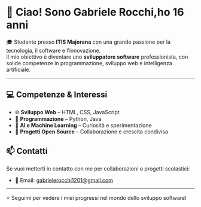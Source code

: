 # 👋 Ciao! Sono Gabriele Rocchi,ho 16 anni

🎓 Studente presso **ITIS Majorana** con una grande passione per la tecnologia, il software e l’innovazione.  
Il mio obiettivo è diventare uno **sviluppatore software** professionista, con solide competenze in programmazione, sviluppo web e intelligenza artificiale.

---

## 💻 Competenze & Interessi

- 🌐 **Sviluppo Web** – HTML, CSS, JavaScript
- 🐍 **Programmazione** – Python, Java
- 🧠 **AI e Machine Learning** – Curiosità e sperimentazione
- 📁 **Progetti Open Source** – Collaborazione e crescita condivisa


## 📫 Contatti

Se vuoi metterti in contatto con me per collaborazioni o progetti scolastici:

- 📧 Email: gabrielerocchi1201@gmail.com

---

⭐️ Seguimi per vedere i miei progressi nel mondo dello sviluppo software!
